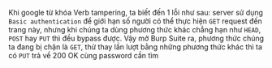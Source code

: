 Khi google từ khóa Verb tampering, ta biết đến 1 lỗi như sau: server sử dụng `Basic authentication` để giới hạn số người có thể thực hiện `GET` request đến trang này, nhưng khi chúng ta dùng phương thức khác chẳng hạn như `HEAD`, `POST` hay `PUT` thì đều bypass được. Vậy mở Burp Suite ra, phương thức chúng ta đang bị chặn là `GET`, thử thay lần lượt bằng những phương thức khác thì ta có `PUT` trả về 200 OK cùng password cần tìm
